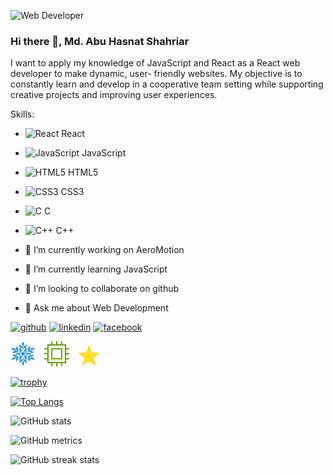 ![Web Developer](https://i.ibb.co/xz4bHZ7/1.png)

### Hi there 👋, Md. Abu Hasnat Shahriar

I want to apply my knowledge of JavaScript and React as a React web developer to make dynamic, user- friendly websites. My objective is to constantly learn and develop in a cooperative team setting while supporting creative projects and improving user experiences.

Skills: 
- ![React](https://img.shields.io/badge/-React-61DAFB?style=flat&logo=react&logoColor=white) React
- ![JavaScript](https://img.shields.io/badge/-JavaScript-F7DF1E?style=flat&logo=javascript&logoColor=black) JavaScript
- ![HTML5](https://img.shields.io/badge/-HTML5-E34F26?style=flat&logo=html5&logoColor=white) HTML5
- ![CSS3](https://img.shields.io/badge/-CSS3-1572B6?style=flat&logo=css3&logoColor=white) CSS3
- ![C](https://img.shields.io/badge/-C-A8B9CC?style=flat&logo=c&logoColor=black) C
- ![C++](https://img.shields.io/badge/-C++-00599C?style=flat&logo=c%2B%2B&logoColor=white) C++

- 🔭 I’m currently working on AeroMotion 
- 🌱 I’m currently learning JavaScript 
- 👯 I’m looking to collaborate on github 
- 💬 Ask me about Web Development 


[<img src='https://cdn.jsdelivr.net/npm/simple-icons@3.0.1/icons/github.svg' alt='github' height='40'>](https://github.com/HasnatShahriar)  [<img src='https://cdn.jsdelivr.net/npm/simple-icons@3.0.1/icons/linkedin.svg' alt='linkedin' height='40'>](https://www.linkedin.com/in/hasnatshahriar/)  [<img src='https://cdn.jsdelivr.net/npm/simple-icons@3.0.1/icons/facebook.svg' alt='facebook' height='40'>](https://www.facebook.com/shahriar.hriday.3)  

<a href='https://archiveprogram.github.com/'><img src='https://raw.githubusercontent.com/acervenky/animated-github-badges/master/assets/acbadge.gif' width='40' height='40'></a> <a href='https://docs.github.com/en/developers'><img src='https://raw.githubusercontent.com/acervenky/animated-github-badges/master/assets/devbadge.gif' width='40' height='40'></a> <a href='https://stars.github.com/'><img src='https://raw.githubusercontent.com/acervenky/animated-github-badges/master/assets/starbadge.gif' width='35' height='35'></a> 

[![trophy](https://github-profile-trophy.vercel.app/?username=HasnatShahriar)](https://github.com/ryo-ma/github-profile-trophy)

[![Top Langs](https://github-readme-stats.vercel.app/api/top-langs/?username=HasnatShahriar)](https://github.com/anuraghazra/github-readme-stats)

![GitHub stats](https://github-readme-stats.vercel.app/api?username=HasnatShahriar&show_icons=true)  

![GitHub metrics](https://metrics.lecoq.io/HasnatShahriar)  

![GitHub streak stats](https://streak-stats.demolab.com/?user=HasnatShahriar)  


